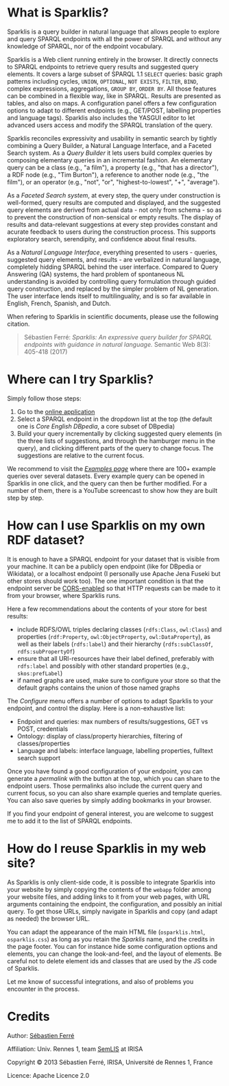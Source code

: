 <meta charset="UTF-8"/>

# What is Sparklis?

Sparklis is a query builder in natural language that allows people to
explore and query SPARQL endpoints with all the power of SPARQL and
without any knowledge of SPARQL, nor of the endpoint vocabulary.

Sparklis is a Web client running entirely in the browser. It directly
connects to SPARQL endpoints to retrieve query results and suggested
query elements. It covers a large subset of SPARQL 1.1 `SELECT` queries:
basic graph patterns including cycles, `UNION`, `OPTIONAL`, `NOT EXISTS`,
`FILTER`, `BIND`, complex expressions, aggregations, `GROUP BY`, `ORDER
BY`. All those features can be combined in a flexible way, like in
SPARQL. Results are presented as tables, and also on maps. A
configuration panel offers a few configuration options to adapt to
different endpoints (e.g., GET/POST, labelling properties and language
tags). Sparklis also includes the YASGUI editor to let advanced users
access and modify the SPARQL translation of the query.

Sparklis reconciles expressivity and usability in semantic search by
tightly combining a Query Builder, a Natural Language Interface, and a
Faceted Search system. As a *Query Builder* it lets users build complex
queries by composing elementary queries in an incremental fashion. An
elementary query can be a class (e.g., "a film"), a property (e.g.,
"that has a director"), a RDF node (e.g., "Tim Burton"), a reference
to another node (e.g., "the film"), or an operator (e.g., "not", "or",
"highest-to-lowest", "+", "average").

As a *Faceted Search system*, at every step, the query under
construction is well-formed, query results are computed and displayed,
and the suggested query elements are derived from actual data - not
only from schema - so as to prevent the construction of non-sensical
or empty results. The display of results and data-relevant suggestions
at every step provides constant and acurate feedback to users during
the construction process. This supports exploratory search,
serendipity, and confidence about final results.

As a *Natural Language Interface*, everything presented to users -
queries, suggested query elements, and results - are verbalized in
natural language, completely hidding SPARQL behind the user
interface. Compared to Query Answering (QA) systems, the hard problem
of spontaneous NL understanding is avoided by controlling query
formulation through guided query construction, and replaced by the
simpler problem of NL generation. The user interface lends itself to
multilinguality, and is so far available in English, French, Spanish,
and Dutch.

When refering to Sparklis in scientific documents, please use the following citation.

> Sébastien Ferré: *Sparklis: An expressive query builder for SPARQL endpoints with guidance in natural language.* Semantic Web 8(3): 405-418 (2017)

# Where can I try Sparklis?

Simply follow those steps:
1. Go to the [online application](http://www.irisa.fr/LIS/ferre/sparklis/)
2. Select a SPARQL endpoint in the dropdown list at the top (the default one is *Core English DBpedia*, a core subset of DBpedia)
3. Build your query incrementally by clicking suggested query elements (in the three lists of suggestions, and through the hamburger menu in the query), and clicking different parts of the query to change focus. The suggestions are relative to the current focus.

We recommend to visit the [*Examples
page*](http://www.irisa.fr/LIS/ferre/sparklis/examples.html) where
there are 100+ example queries over several datasets. Every example
query can be opened in Sparklis in one click, and the query can then
be further modified. For a number of them, there is a YouTube
screencast to show how they are built step by step.

# How can I use Sparklis on my own RDF dataset?

It is enough to have a SPARQL endpoint for your dataset that is
visible from your machine. It can be a publicly open endpoint (like
for DBpedia or Wikidata), or a localhost endpoint (I personally use
Apache Jena Fuseki but other stores should work too). The one
important condition is that the endpoint server be
[CORS-enabled](https://www.w3.org/wiki/CORS_Enabled) so that HTTP
requests can be made to it from your browser, where Sparklis runs.

Here a few recommendations about the contents of your store for best
results:
* include RDFS/OWL triples declaring classes (`rdfs:Class`, `owl:Class`) and properties (`rdf:Property`, `owl:ObjectProperty`, `owl:DataProperty`), as well as their labels (`rdfs:label`) and their hierarchy (`rdfs:subClassOf`, `rdfs:subPropertyOf`)
* ensure that all URI-resources have their label defined, preferably with `rdfs:label` and possibly with other standard properties (e.g., `skos:prefLabel`)
* if named graphs are used, make sure to configure your store so that the default graphs contains the union of those named graphs

The *Configure* menu offers a number of options to adapt Sparklis to your
endpoint, and control the display. Here is a non-exhaustive list:
* Endpoint and queries: max numbers of results/suggestions, GET vs POST, credentials
* Ontology: display of class/property hierarchies, filtering of classes/properties
* Language and labels: interface language, labelling properties, fulltext search support

Once you have found a good configuration of your endpoint, you can
generate a *permalink* with the button at the top, which you can share
to the endpoint users. Those permalinks also include the current query
and current focus, so you can also share example queries and template
queries. You can also save queries by simply adding bookmarks in your
browser.

If you find your endpoint of general interest, you are welcome to
suggest me to add it to the list of SPARQL endpoints.

# How do I reuse Sparklis in my web site?

As Sparklis is only client-side code, it is possible to integrate
Sparklis into your website by simply copying the contents of the
`webapp` folder among your website files, and adding links to it from
your web pages, with URL arguments containing the endpoint, the
configuration, and possibly an initial query. To get those URLs,
simply navigate in Sparklis and copy (and adapt as needed) the browser
URL.

You can adapt the appearance of the main HTML file (`osparklis.html`,
`osparklis.css`) as long as you retain the *Sparklis* name, and the
credits in the page footer. You can for instance hide some
configuration options and elements, you can change the look-and-feel,
and the layout of elements. Be careful not to delete element ids and
classes that are used by the JS code of Sparklis.

Let me know of successful integrations, and also of problems you
encounter in the process.

# Credits

Author: [Sébastien Ferré](http://people.irisa.fr/Sebastien.Ferre/)

Affiliation: Univ. Rennes 1, team [SemLIS](http://www-semlis.irisa.fr/) at IRISA

Copyright © 2013 Sébastien Ferré, IRISA, Université de Rennes 1, France

Licence: Apache Licence 2.0

